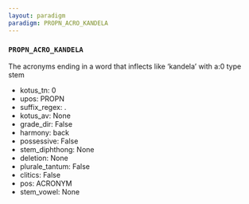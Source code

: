 ```yaml
---
layout: paradigm
paradigm: PROPN_ACRO_KANDELA
---
```

### ` PROPN_ACRO_KANDELA `

The acronyms ending in a word that inflects like ‘kandela’ with a:0 type stem
* kotus_tn: 0
* upos: PROPN
* suffix_regex: .
* kotus_av: None
* grade_dir: False
* harmony: back
* possessive: False
* stem_diphthong: None
* deletion: None
* plurale_tantum: False
* clitics: False
* pos: ACRONYM
* stem_vowel: None
